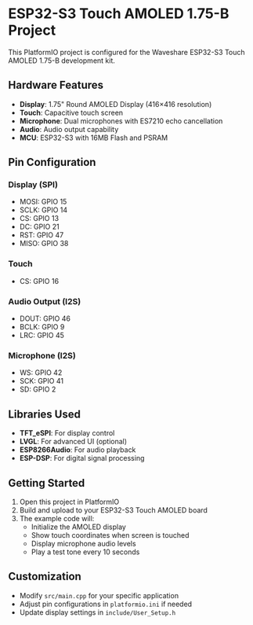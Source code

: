 # ESP32-S3 Touch AMOLED 1.75-B Project

This PlatformIO project is configured for the Waveshare ESP32-S3 Touch AMOLED 1.75-B development kit.

## Hardware Features

- **Display**: 1.75" Round AMOLED Display (416×416 resolution)
- **Touch**: Capacitive touch screen
- **Microphone**: Dual microphones with ES7210 echo cancellation
- **Audio**: Audio output capability
- **MCU**: ESP32-S3 with 16MB Flash and PSRAM

## Pin Configuration

### Display (SPI)
- MOSI: GPIO 15
- SCLK: GPIO 14  
- CS: GPIO 13
- DC: GPIO 21
- RST: GPIO 47
- MISO: GPIO 38

### Touch
- CS: GPIO 16

### Audio Output (I2S)
- DOUT: GPIO 46
- BCLK: GPIO 9
- LRC: GPIO 45

### Microphone (I2S)
- WS: GPIO 42
- SCK: GPIO 41
- SD: GPIO 2

## Libraries Used

- **TFT_eSPI**: For display control
- **LVGL**: For advanced UI (optional)
- **ESP8266Audio**: For audio playback
- **ESP-DSP**: For digital signal processing

## Getting Started

1. Open this project in PlatformIO
2. Build and upload to your ESP32-S3 Touch AMOLED board
3. The example code will:
   - Initialize the AMOLED display
   - Show touch coordinates when screen is touched
   - Display microphone audio levels
   - Play a test tone every 10 seconds

## Customization

- Modify `src/main.cpp` for your specific application
- Adjust pin configurations in `platformio.ini` if needed
- Update display settings in `include/User_Setup.h`
